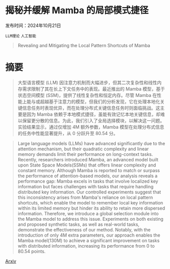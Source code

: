 # 揭秘并缓解 Mamba 的局部模式捷径

发布时间：2024年10月21日

`LLM理论` `人工智能`

> Revealing and Mitigating the Local Pattern Shortcuts of Mamba

# 摘要

> 大型语言模型 (LLM) 因注意力机制而大幅进步，但其二次复杂性和线性内存需求限制了其在长上下文任务中的表现。最近推出的 Mamba 模型，基于状态空间模型 (SSM)，提供了线性复杂性和恒定内存。尽管 Mamba 在性能上能与或超越基于注意力的模型，但我们的分析发现，它在处理本地化关键信息任务时表现优异，而在处理分布式关键信息任务时则面临挑战。这主要是因为 Mamba 依赖于本地模式捷径，虽能有效记忆本地关键信息，却难以保留更分散的信息。为此，我们引入了全局选择模块，以解决这一问题。实验结果显示，通过仅增加 4M 额外参数，Mamba 模型在处理分布式信息的任务中性能显著提升，从 0 分跃升至 80.54 分。

> Large language models (LLMs) have advanced significantly due to the attention mechanism, but their quadratic complexity and linear memory demands limit their performance on long-context tasks. Recently, researchers introduced Mamba, an advanced model built upon State Space Models(SSMs) that offers linear complexity and constant memory. Although Mamba is reported to match or surpass the performance of attention-based models, our analysis reveals a performance gap: Mamba excels in tasks that involve localized key information but faces challenges with tasks that require handling distributed key information. Our controlled experiments suggest that this inconsistency arises from Mamba's reliance on local pattern shortcuts, which enable the model to remember local key information within its limited memory but hinder its ability to retain more dispersed information. Therefore, we introduce a global selection module into the Mamba model to address this issue. Experiments on both existing and proposed synthetic tasks, as well as real-world tasks, demonstrate the effectiveness of our method. Notably, with the introduction of only 4M extra parameters, our approach enables the Mamba model(130M) to achieve a significant improvement on tasks with distributed information, increasing its performance from 0 to 80.54 points.

[Arxiv](https://arxiv.org/abs/2410.15678)